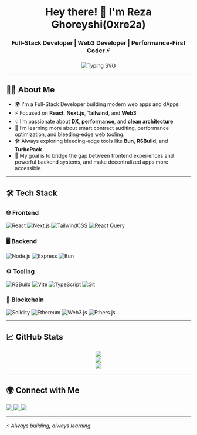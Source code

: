 <h1 align="center">Hey there! 👋 I'm Reza Ghoreyshi(0xre2a)</h1>
<h3 align="center">Full-Stack Developer | Web3 Developer | Performance-First Coder ⚡</h3>

<p align="center">
  <img src="https://readme-typing-svg.herokuapp.com?font=Fira+Code&weight=500&size=22&pause=1000&color=00C9A7&center=true&vCenter=true&width=500&lines=Frontend+%F0%9F%92%BB+%7C+Backend+%F0%9F%92%BC+%7C+Web3+%F0%9F%94%A5;React+Next.js+Tailwind+Lover;Smart+Contract+%7C+Node.js+%7C+DX+Advocate" alt="Typing SVG" />
</p>

---

## 🧑‍💻 About Me

- 🌍 I'm a Full-Stack Developer building modern web apps and dApps
- ⚡ Focused on **React**, **Next.js**, **Tailwind**, and **Web3**
- 💡 I’m passionate about **DX**, **performance**, and **clean architecture**
- 🧠 I’m learning more about smart contract auditing, performance optimization, and bleeding-edge web tooling.
- 🛠️ Always exploring bleeding-edge tools like **Bun**, **RSBuild**, and **TurboPack**
- 🎯 My goal is to bridge the gap between frontend experiences and powerful backend systems, and make decentralized apps more accessible.

---

## 🛠️ Tech Stack

### 🌐 Frontend
![React](https://img.shields.io/badge/-React-61DAFB?style=flat&logo=react&logoColor=white)
![Next.js](https://img.shields.io/badge/-Next.js-black?style=flat&logo=next.js)
![TailwindCSS](https://img.shields.io/badge/-Tailwind-38B2AC?style=flat&logo=tailwind-css&logoColor=white)
![React Query](https://img.shields.io/badge/-React_Query-FF4154?style=flat&logo=react-query&logoColor=white)

### 🖥️ Backend
![Node.js](https://img.shields.io/badge/-Node.js-339933?style=flat&logo=node.js&logoColor=white)
![Express](https://img.shields.io/badge/-Express-black?style=flat&logo=express&logoColor=white)
![Bun](https://img.shields.io/badge/-Bun.js-black?style=flat&logo=bun&logoColor=white)

### ⚙️ Tooling
![RSBuild](https://img.shields.io/badge/-RSBuild-FF6F00?style=flat&logo=rust&logoColor=white)
![Vite](https://img.shields.io/badge/-Vite-646CFF?style=flat&logo=vite&logoColor=white)
![TypeScript](https://img.shields.io/badge/-TypeScript-3178C6?style=flat&logo=typescript&logoColor=white)
![Git](https://img.shields.io/badge/-Git-F05032?style=flat&logo=git&logoColor=white)

### 🔗 Blockchain
![Solidity](https://img.shields.io/badge/-Solidity-363636?style=flat&logo=solidity&logoColor=white)
![Ethereum](https://img.shields.io/badge/-Ethereum-3C3C3D?style=flat&logo=ethereum&logoColor=white)
![Web3.js](https://img.shields.io/badge/-Web3.js-F16822?style=flat&logo=web3.js&logoColor=white)
![Ethers.js](https://img.shields.io/badge/-Ethers.js-6E64FF?style=flat&logo=ethereum&logoColor=white)

---

## 📈 GitHub Stats

<p align="center">
  <img src="https://github-readme-streak-stats.herokuapp.com/?user=0xre2a&theme=react&hide_border=true&date_format=M%20j%5B%2C%20Y%5D" />
  <br/>
  <img src="https://github-readme-stats.vercel.app/api?username=0xre2a&show_icons=true&theme=radical&hide_border=true" />
  <br/>
  <img src="https://github-readme-stats.vercel.app/api/top-langs/?username=0xre2a&layout=compact&theme=tokyonight&hide_border=true" />
</p>

---

## 🌍 Connect with Me

<p align="left">
  <a href="https://github.com/0xre2a" target="_blank">
    <img src="https://img.shields.io/badge/GitHub-181717?style=for-the-badge&logo=github&logoColor=white" />
  </a>
  <a href="https://linkedin.com/in/reza-ghoreyshi" target="_blank">
    <img src="https://img.shields.io/badge/LinkedIn-0077B5?style=for-the-badge&logo=linkedin&logoColor=white" />
  </a>
  <a href="https://portfolio-0xre2a.vercel.app/" target="_blank">
    <img src="https://img.shields.io/badge/Portfolio-%23000000?style=for-the-badge&logo=firefox-browser&logoColor=white" />
  </a>
</p>


---

⚡ *Always building, always learning.*